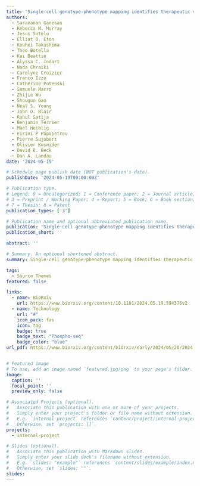 ```yaml
---
title: 'Single-cell genotype-phenotype mapping identifies therapeutic vulnerabilities in VEXAS syndrome'
authors:
  - Saravanan Ganesan
  - Rebecca M. Murray
  - Jesus Sotelo
  - Elliot O. Eton
  - Kouhei Takashima
  - Theo Botella
  - Kai Beattie
  - Alyssa C. Indart
  - Nada Chraiki
  - Carolyne Croizier
  - Franco Izzo
  - Catherine Potenski
  - Samuele Marro
  - Zhijie Wu
  - Shouguo Gao
  - Neal S. Young
  - John D. Blair
  - Rahul Satija
  - Benjamin Terrier
  - Mael Heiblig
  - Eirini P Papapetrou
  - Pierre Sujobert
  - Olivier Kosmider
  - David B. Beck
  - Dan A. Landau
date: '2024-05-19'

# Schedule page publish date (NOT publication's date).
publishDate: '2024-05-19T00:00:00Z'

# Publication type.
# Legend: 0 = Uncategorized; 1 = Conference paper; 2 = Journal article;
# 3 = Preprint / Working Paper; 4 = Report; 5 = Book; 6 = Book section;
# 7 = Thesis; 8 = Patent
publication_types: ['3']

# Publication name and optional abbreviated publication name.
publication: 'Single-cell genotype-phenotype mapping identifies therapeutic vulnerabilities in VEXAS syndrome'
publication_short: ''

abstract: ''

# Summary. An optional shortened abstract.
summary: Single-cell genotype-phenotype mapping identifies therapeutic vulnerabilities in VEXAS syndrome

tags:
  - Source Themes
featured: false

links:
  - name: BioRxiv
    url: https://www.biorxiv.org/content/10.1101/2024.05.19.594376v2
  - name: Technology
    url: "#"
    icon_pack: fas
    icon: tag
    badge: true
    badge_text: "Phospho-seq"
    badge_color: "blue"
url_pdf: https://www.biorxiv.org/content/biorxiv/early/2024/05/20/2024.05.19.594376.full.pdf


# Featured image
# To use, add an image named `featured.jpg/png` to your page's folder.
image:
  caption: ''
  focal_point: ''
  preview_only: false

# Associated Projects (optional).
#   Associate this publication with one or more of your projects.
#   Simply enter your project's folder or file name without extension.
#   E.g. `internal-project` references `content/project/internal-project/index.md`.
#   Otherwise, set `projects: []`.
projects:
  - internal-project

# Slides (optional).
#   Associate this publication with Markdown slides.
#   Simply enter your slide deck's filename without extension.
#   E.g. `slides: "example"` references `content/slides/example/index.md`.
#   Otherwise, set `slides: ""`.
slides:
---
```


